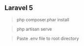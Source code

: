 ## Laravel 5

> php composer.phar install

> php artisan serve

> Paste .env file to root directory
